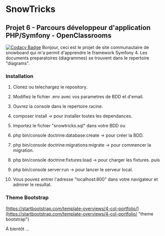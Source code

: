 ﻿SnowTricks
====

Projet 6 - Parcours développeur d'application PHP/Symfony - OpenClassrooms
--------------------------------------------------------------------------

[![Codacy Badge](https://api.codacy.com/project/badge/Grade/fdc7ef9998ba41f6b44dbacad4a6cc46)](https://www.codacy.com/app/coco2053/SnowTricks?utm_source=github.com&amp;utm_medium=referral&amp;utm_content=coco2053/SnowTricks&amp;utm_campaign=Badge_Grade)
Bonjour, ceci est le projet  de site communautaire de snowboard qui m'a permit d'apprendre le framework Symfony 4.
Les documents preparatoires (diagrammes) se trouvent dans le repertoire "diagrams".

### Installation

1. Clonez ou telechargez le repository.
1. Modifiez le fichier .env avec vos parametres de BDD et d'email.
1. Ouvrez la console dans le repertoire racine.
1. composer install -> pour installer toutes les dependances.

1. Importez le fichier "snowtricks.sql" dans votre BDD
ou
1. php bin/console doctrine:database:create -> pour créer la BDD.
1. php bin/console doctrine:migrations:migrate -> pour commencer la migration.
1. php bin/console doctrine:fixtures:load -> pour charger les fixtures.
puis
1. php bin/console server:run -> pour lancer le serveur local.
1. Vous pouvez entrer l'adresse "localhost:800" dans votre navigateur et admirer le resultat.

### Theme Bootstrap

 [https://startbootstrap.com/template-overviews/4-col-portfolio/](https://startbootstrap.com/template-overviews/4-col-portfolio/ "theme bootstrap")

 À bientôt ...



